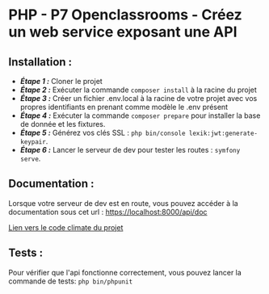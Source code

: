 # PHP - P7 Openclassrooms - Créez un web service exposant une API

## Installation :

-   **_Étape 1 :_** Cloner le projet
-   **_Étape 2 :_** Exécuter la commande `composer install` à la racine du projet
-   **_Étape 3 :_** Créer un fichier .env.local à la racine de votre projet avec vos propres identifiants en prenant comme modèle le .env présent
-   **_Étape 4 :_** Exécuter la commande `composer prepare` pour installer la base de donnée et les fixtures.
-   **_Étape 5 :_** Générez vos clés SSL : `php bin/console lexik:jwt:generate-keypair`.
-   **_Étape 6 :_** Lancer le serveur de dev pour tester les routes : `symfony serve`.

## Documentation :

Lorsque votre serveur de dev est en route, vous pouvez accéder à la documentation sous cet url : [https://localhost:8000/api/doc](https://localhost:8000/api/doc)

[Lien vers le code climate du projet](https://codeclimate.com/github/Frnalex/bileMo)

## Tests :

Pour vérifier que l'api fonctionne correctement, vous pouvez lancer la commande de tests: `php bin/phpunit `
